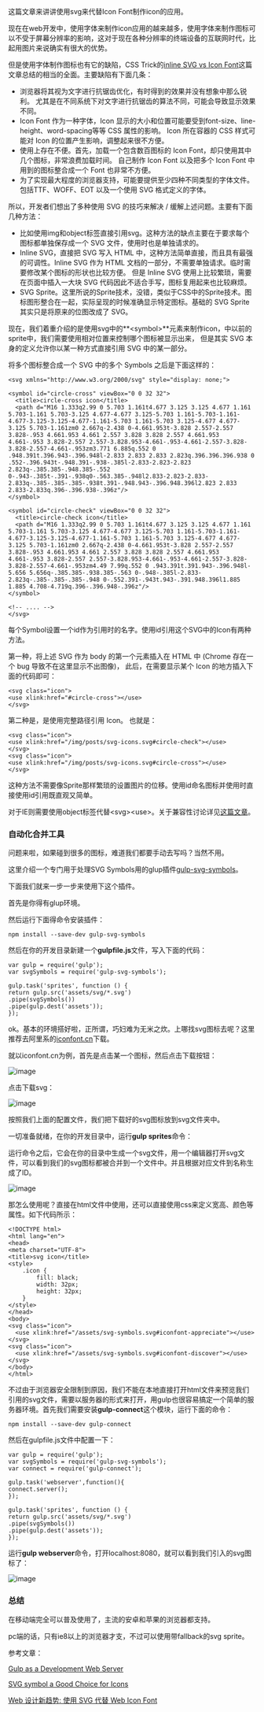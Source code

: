 这篇文章来讲讲使用svg来代替Icon Font制作icon的应用。

现在在web开发中，使用字体来制作icon应用的越来越多，使用字体来制作图标可以不受于屏幕分辨率的影响，这对于现在各种分辨率的终端设备的互联网时代，比起用图片来说确实有很大的优势。

但是使用字体制作图标也有它的缺陷，CSS Trick的[inline SVG vs Icon Font](http://css-tricks.com/icon-fonts-vs-svg/)这篇文章总结的相当的全面。主要缺陷有下面几条：

* 浏览器将其视为文字进行抗锯齿优化，有时得到的效果并没有想象中那么锐利。 尤其是在不同系统下对文字进行抗锯齿的算法不同，可能会导致显示效果不同。
* Icon Font 作为一种字体，Icon 显示的大小和位置可能要受到font-size、line-height、word-spacing等等 CSS 属性的影响。 Icon 所在容器的 CSS 样式可能对 Icon 的位置产生影响，调整起来很不方便。
* 使用上存在不便。首先，加载一个包含数百图标的 Icon Font，却只使用其中几个图标，非常浪费加载时间。 自己制作 Icon Font 以及把多个 Icon Font 中用到的图标整合成一个 Font 也非常不方便。
* 为了实现最大程度的浏览器支持，可能要提供至少四种不同类型的字体文件。包括TTF、WOFF、EOT 以及一个使用 SVG 格式定义的字体。

所以，开发者们想出了多种使用 SVG 的技巧来解决 / 缓解上述问题。主要有下面几种方法：

* 比如使用img和object标签直接引用svg。这种方法的缺点主要在于要求每个图标都单独保存成一个 SVG 文件，使用时也是单独请求的。
* Inline SVG，直接把 SVG 写入 HTML 中，这种方法简单直接，而且具有最强的可调性。Inline SVG 作为 HTML 文档的一部分，不需要单独请求。临时需要修改某个图标的形状也比较方便。 但是 Inline SVG 使用上比较繁琐，需要在页面中插入一大块 SVG 代码因此不适合手写，图标复用起来也比较麻烦。
* SVG Sprite。这里所说的Sprite技术，没错，类似于CSS中的Sprite技术。图标图形整合在一起，实际呈现的时候准确显示特定图标。基础的 SVG Sprite 其实只是将原来的位图改成了 SVG。

现在，我们着重介绍的是使用svg中的**&lt;symbol&gt;**元素来制作icon，中以前的sprite中，我们需要使用相对位置来控制哪个图标被显示出来， 但是其实 SVG 本身的定义允许你以某一种方式直接引用 SVG 中的某一部分。

将多个图标整合成一个 SVG 中的多个 Symbols 之后是下面这样的：

	<svg xmlns="http://www.w3.org/2000/svg" style="display: none;">

    <symbol id="circle-cross" viewBox="0 0 32 32">
      <title>circle-cross icon</title>
      <path d="M16 1.333q2.99 0 5.703 1.161t4.677 3.125 3.125 4.677 1.161 5.703-1.161 5.703-3.125 4.677-4.677 3.125-5.703 1.161-5.703-1.161-4.677-3.125-3.125-4.677-1.161-5.703 1.161-5.703 3.125-4.677 4.677-3.125 5.703-1.161zm0 2.667q-2.438 0-4.661.953t-3.828 2.557-2.557 3.828-.953 4.661.953 4.661 2.557 3.828 3.828 2.557 4.661.953 4.661-.953 3.828-2.557 2.557-3.828.953-4.661-.953-4.661-2.557-3.828-3.828-2.557-4.661-.953zm3.771 6.885q.552 0 .948.391t.396.943-.396.948l-2.833 2.833 2.833 2.823q.396.396.396.938 0 .552-.396.943t-.948.391-.938-.385l-2.833-2.823-2.823 2.823q-.385.385-.948.385-.552 0-.943-.385t-.391-.938q0-.563.385-.948l2.833-2.823-2.833-2.833q-.385-.385-.385-.938t.391-.948.943-.396.948.396l2.823 2.833 2.833-2.833q.396-.396.938-.396z"/>
    </symbol>

    <symbol id="circle-check" viewBox="0 0 32 32">
      <title>circle-check icon</title>
      <path d="M16 1.333q2.99 0 5.703 1.161t4.677 3.125 3.125 4.677 1.161 5.703-1.161 5.703-3.125 4.677-4.677 3.125-5.703 1.161-5.703-1.161-4.677-3.125-3.125-4.677-1.161-5.703 1.161-5.703 3.125-4.677 4.677-3.125 5.703-1.161zm0 2.667q-2.438 0-4.661.953t-3.828 2.557-2.557 3.828-.953 4.661.953 4.661 2.557 3.828 3.828 2.557 4.661.953 4.661-.953 3.828-2.557 2.557-3.828.953-4.661-.953-4.661-2.557-3.828-3.828-2.557-4.661-.953zm4.49 7.99q.552 0 .943.391t.391.943-.396.948l-5.656 5.656q-.385.385-.938.385-.563 0-.948-.385l-2.833-2.823q-.385-.385-.385-.948 0-.552.391-.943t.943-.391.948.396l1.885 1.885 4.708-4.719q.396-.396.948-.396z"/>
    </symbol>

    <!-- .... -->
	</svg>
	
每个Symbol设置一个id作为引用时的名字。使用id引用这个SVG中的Icon有两种方法。

第一种，将上述 SVG 作为 body 的第一个元素插入在 HTML 中 (Chrome 存在一个 bug 导致不在这里显示不出图像)， 此后，在需要显示某个 Icon 的地方插入下面的代码即可：

	<svg class="icon">
  	<use xlink:href="#circle-cross"></use>
	</svg>
	
第二种是，是使用完整路径引用 Icon。 也就是：

	<svg class="icon">
  	<use xlink:href="/img/posts/svg-icons.svg#circle-check"></use>
	</svg> 
	<svg class="icon">
  	<use xlink:href="/img/posts/svg-icons.svg#circle-cross"></use>
	</svg>
	
这种方法不需要像Sprite那样繁琐的设置图片的位移。使用id命名图标并使用时直接使用id引用既直观又简单。

对于IE则需要使用object标签代替&lt;svg&gt;&lt;use&gt;。关于兼容性讨论详见[这篇文章](http://css-tricks.com/svg-sprites-use-better-icon-fonts/)。

### 自动化合并工具

问题来啦，如果碰到很多的图标，难道我们都要手动去写吗？当然不用。

这里介绍一个专门用于处理SVG Symbols用的glup插件[gulp-svg-symbols](https://github.com/Hiswe/gulp-svg-symbols)。

下面我们就来一步一步来使用下这个插件。

首先是你得有glup环境。

然后运行下面得命令安装插件：

	npm install --save-dev gulp-svg-symbols
	
然后在你的开发目录新建一个**gulpfile.js**文件，写入下面的代码：

	var gulp = require('gulp');
	var svgSymbols = require('gulp-svg-symbols');

	gulp.task('sprites', function () {
  	return gulp.src('assets/svg/*.svg')
    .pipe(svgSymbols())
    .pipe(gulp.dest('assets'));
	});
	
ok。基本的环境搭好啦，正所谓，巧妇难为无米之炊。上哪找svg图标去呢？这里推荐去阿里系的[iconfont.cn](http://iconfont.cn/)下载。

就以iconfont.cn为例，首先是点击某一个图标，然后点击下载按钮：

![image](http://pic.yupoo.com/reicky_v/DYezp8Y4/small.jpg)

点击下载svg：

![image](http://pic.yupoo.com/reicky_v/DYezm6oP/small.jpg)

按照我们上面的配置文件，我们把下载好的svg图标放到svg文件夹中。

一切准备就绪，在你的开发目录中，运行**gulp sprites**命令：

运行命令之后，它会在你的目录中生成一个svg文件，用一个编辑器打开svg文件，可以看到我们的svg图标都被合并到一个文件中。并且根据对应文件到名称生成了ID。

![image](http://pic.yupoo.com/reicky_v/DYeY1IQ4/medium.jpg)

那怎么使用呢？直接在html文件中使用，还可以直接使用css来定义宽高、颜色等属性。如下代码所示：

	<!DOCTYPE html>
	<html lang="en">
	<head>
	<meta charset="UTF-8">
	<title>svg icon</title>
	<style>
		.icon {
			fill: black;
			width: 32px;
			height: 32px;
		}
	</style>
	</head>
	<body>
	<svg class="icon">
	  <use xlink:href="/assets/svg-symbols.svg#iconfont-appreciate"></use>
	</svg>
	<svg class="icon">
	  <use xlink:href="/assets/svg-symbols.svg#iconfont-discover"></use>
	</svg>
	</body>
	</html>

不过由于浏览器安全限制到原因，我们不能在本地直接打开html文件来预览我们引用的svg文件，需要以服务器的形式来打开，用gulp也很容易搞定一个简单的服务器环境。首先我们需要安装**gulp-connect**这个模块，运行下面的命令：

	npm install --save-dev gulp-connect
	
然后在gulpfile.js文件中配置一下：

	var gulp = require('gulp');
	var svgSymbols = require('gulp-svg-symbols');
	var connect = require('gulp-connect');

	gulp.task('webserver',function(){
	connect.server();
	});

	gulp.task('sprites', function () {
  	return gulp.src('assets/svg/*.svg')
    .pipe(svgSymbols())
    .pipe(gulp.dest('assets'));
	});
	
运行**gulp webserver**命令，打开localhost:8080，就可以看到我们引入的svg图标了：

![image](http://pic.yupoo.com/reicky_v/DYeZjwM2/small.jpg)

### 总结

在移动端完全可以普及使用了，主流的安卓和苹果的浏览器都支持。

pc端的话，只有ie8以上的浏览器才支，不过可以使用带fallback的svg sprite。

参考文章：

[Gulp as a Development Web Server](http://code.tutsplus.com/tutorials/gulp-as-a-development-web-server--cms-20903)

[SVG symbol a Good Choice for Icons](http://css-tricks.com/svg-symbol-good-choice-icons/)

[Web 设计新趋势: 使用 SVG 代替 Web Icon Font](http://io-meter.com/2014/07/20/replace-icon-fonts-with-svg/)
	

	




